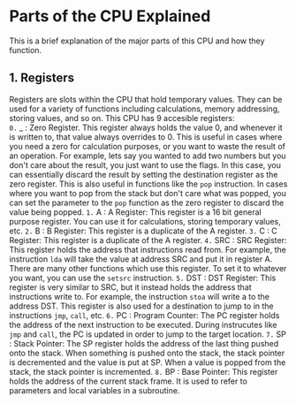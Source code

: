 # Parts of the CPU Explained
This is a brief explanation of the major parts of this CPU and how they function.
## 1. Registers
Registers are slots within the CPU that hold temporary values. They can be used for a variety of functions including calculations, memory addressing, storing values, and so on.
This CPU has 9 accesible registers:<br>
`0.` _ : Zero Register. This register always holds the value 0, and whenever it is written to, that value always overrides to 0. This is useful in cases where you need a zero for calculation purposes, or you want to waste the result of an operation. For example, lets say you wanted to add two numbers but you don't care about the result, you just want to use the flags. In this case, you can essentially discard the result by setting the destination register as the zero register. This is also useful in functions like the `pop` instruction. In cases where you want to pop from the stack but don't care what was popped, you can set the parameter to the `pop` function as the zero register to discard the value being popped.
`1.` A : A Register: This register is a 16 bit general purpose register. You can use it for calculations, storing temporary values, etc.
`2.` B : B Register: This register is a duplicate of the A register.
`3.` C : C Register: This register is a duplicate of the A register.
`4.` SRC : SRC Register: This register holds the address that instructions read from. For example, the instruction `lda` will take the value at address SRC and put it in register A. There are many other functions which use this register. To set it to whatever you want, you can use the `setsrc` instruction.
`5.` DST : DST Register: This register is very similar to SRC, but it instead holds the address that instructions write to. For example, the instruction `stoa` will write a to the address DST. This register is also used for a destination to jump to in the instructions `jmp`, `call`, etc.
`6.` PC : Program Counter: The PC register holds the address of the next instruction to be executed. During instrucutes like `jmp` and `call`, the PC is updated in order to jump to the target location.
`7.` SP : Stack Pointer: The SP register holds the address of the last thing pushed onto the stack. When something is pushed onto the stack, the stack pointer is decremented and the value is put at SP. When a value is popped from the stack, the stack pointer is incremented.
`8.` BP : Base Pointer: This register holds the address of the current stack frame. It is used to refer to parameters and local variables in a subroutine.
